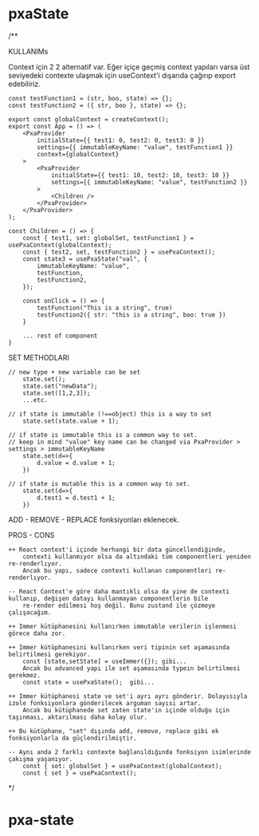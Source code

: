 # pxaState

/\*\*

KULLANIMs

Context için 2 2 alternatif var. Eğer içiçe geçmiş context yapıları varsa üst seviyedeki contexte ulaşmak için
useContext'i dışarıda çağırıp export edebiliriz.

    const testFunction1 = (str, boo, state) => {};
    const testFunction2 = ({ str, boo }, state) => {};

    export const globalContext = createContext();
    export const App = () => (
        <PxaProvider
            initialState={{ test1: 0, test2: 0, test3: 0 }}
            settings={{ immutableKeyName: "value", testFunction1 }}
            context={globalContext}
        >
            <PxaProvider
                initialState={{ test1: 10, test2: 10, test3: 10 }}
                settings={{ immutableKeyName: "value", testFunction2 }}
            >
                <Children />
            </PxaProvider>
        </PxaProvider>
    );

    const Children = () => {
        const { test1, set: globalSet, testFunction1 } = usePxaContext(globalContext);
        const { test2, set, testFunction2 } = usePxaContext();
        const state3 = usePxaState("val", {
            immutableKeyName: "value",
            testFunction,
            testFunction2,
        });

        const onClick = () => {
            testFunction("This is a string", true)
            testFunction2({ str: "this is a string", boo: true })
        }

        ... rest of component
    }

SET METHODLARI

    // new type + new variable can be set
        state.set();
        state.set("newData");
        state.set([1,2,3]);
        ...etc.

    // if state is immutable (!==object) this is a way to set
        state.set(state.value + 1);

    // if state is immutable this is a common way to set.
    // keep in mind "value" key name can be changed via PxaProvider > settings > immutableKeyName
        state.set(d=>{
            d.value = d.value + 1;
        })

    // if state is mutable this is a common way to set.
        state.set(d=>{
            d.test1 = d.test1 + 1;
        })

ADD - REMOVE - REPLACE fonksiyonları eklenecek.

PROS - CONS

    ++ React context'i içinde herhangi bir data güncellendiğinde,
        contexti kullanmıyor olsa da altındaki tüm componentleri yeniden re-renderlıyor.
        Ancak bu yapı, sadece contexti kullanan componentleri re-renderlıyor.

    -- React Context'e göre daha mantıklı olsa da yine de contexti kullanıp, değişen datayı kullanmayan componentlerin bile
        re-render edilmesi hoş değil. Bunu zustand ile çözmeye çalışacağım.

    ++ Immer kütüphanesini kullanırken immutable verilerin işlenmesi görece daha zor.

    ++ Immer kütüphanesini kullanırken veri tipinin set aşamasında belirtilmesi gerekiyor.
        const [state,setState] = useImmer({}); gibi...
        Ancak bu advanced yapı ile set aşamasında typeın belirtilmesi gerekmez.
        const state = usePxaState();  gibi...

    ++ Immer kütüphanesi state ve set'i ayrı ayrı gönderir. Dolayısıyla izole fonksiyonlara gönderilecek arguman sayısı artar.
        Ancak bu kütüphanede set zaten state'in içinde olduğu için taşınması, aktarılması daha kolay olur.

    ++ Bu kütüphane, "set" dışında add, remove, replace gibi ek fonksiyonlarla da güçlendirilmiştir.

    -- Aynı anda 2 farklı contexte bağlanıldığında fonksiyon isimlerinde çakışma yaşanıyor.
        const { set: globalSet } = usePxaContext(globalContext);
        const { set } = usePxaContext();

\*/

# pxa-state
